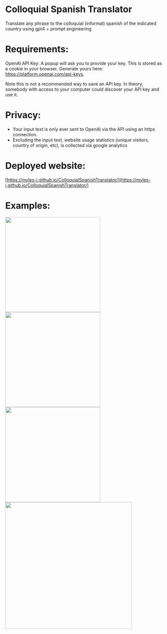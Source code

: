 # Colloquial Spanish Translator
Translate any phrase to the colloquial (informal) spanish of the indicated country using gpt4 + prompt engineering

# Requirements:
OpenAI API Key: A popup will ask you to provide your key. This is stored as a cookie in your browser. Generate yours here: https://platform.openai.com/api-keys.

Note this is not a recommended way to save an API key. In theory, somebody with access to your computer could discover your API key and use it.
# Privacy:
- Your input text is only ever sent to OpenAI via the API using an https connection.
- Excluding the input text, website usage statistics (unique visitors, country of origin, etc), is collected via google analytics

# Deployed website:
[https://myles-i.github.io/ColloquialSpanishTranslator/](https://myles-i.github.io/ColloquialSpanishTranslator/)

# Examples:
<p float="left">
  <img src="https://github.com/myles-i/ColloquialSpanishTranslator/assets/22475975/73bd74f2-9bfc-4616-acb7-1ae4409d8500" width="300"> </img>
  <img src="https://github.com/myles-i/ColloquialSpanishTranslator/assets/22475975/a564e176-619e-456f-a3a7-0602383b8dc7" width="300"> </img>
  <img src="https://github.com/myles-i/ColloquialSpanishTranslator/assets/22475975/10febd9f-c94b-44ab-9e90-399c30b9bcbd" width="300"> </img>
  <img src="URL_of_your_second_image.jpg" width="400" /> 
</p>


